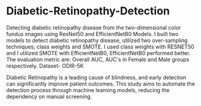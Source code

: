 # Diabetic-Retinopathy-Detection
Detecting diabetic retinopathy disease from the two-dimensional color fundus images using ResNet50 and EfficientNetB0 Models.
I built two models to detect diabetic retinopathy disease, utilized two over-sampling techniques; class weights and SMOTE.
I used class weights with RESNET50 and I utilized SMOTE with EfficientNetB0, EfficientNetB0 performed better.
The evaluation metric are: Overall AUC, AUC's in Female and Male groups respectively.
Dataset- ODIR-5K

Diabetic Retinopathy is a leading cause of blindness, and early detection can significantly improve patient outcomes. This study aims to automate the detection process through machine learning models, reducing the dependency on manual screening.
